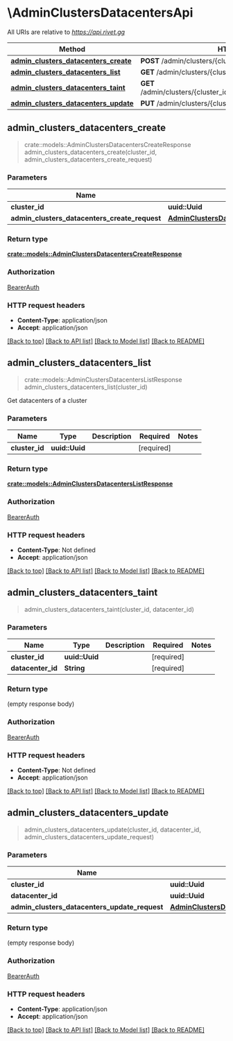# \AdminClustersDatacentersApi

All URIs are relative to *https://api.rivet.gg*

Method | HTTP request | Description
------------- | ------------- | -------------
[**admin_clusters_datacenters_create**](AdminClustersDatacentersApi.md#admin_clusters_datacenters_create) | **POST** /admin/clusters/{cluster_id}/datacenters | 
[**admin_clusters_datacenters_list**](AdminClustersDatacentersApi.md#admin_clusters_datacenters_list) | **GET** /admin/clusters/{cluster_id}/datacenters/list | 
[**admin_clusters_datacenters_taint**](AdminClustersDatacentersApi.md#admin_clusters_datacenters_taint) | **GET** /admin/clusters/{cluster_id}/datacenters/{datacenter_id}/taint | 
[**admin_clusters_datacenters_update**](AdminClustersDatacentersApi.md#admin_clusters_datacenters_update) | **PUT** /admin/clusters/{cluster_id}/datacenters/{datacenter_id} | 



## admin_clusters_datacenters_create

> crate::models::AdminClustersDatacentersCreateResponse admin_clusters_datacenters_create(cluster_id, admin_clusters_datacenters_create_request)


### Parameters


Name | Type | Description  | Required | Notes
------------- | ------------- | ------------- | ------------- | -------------
**cluster_id** | **uuid::Uuid** |  | [required] |
**admin_clusters_datacenters_create_request** | [**AdminClustersDatacentersCreateRequest**](AdminClustersDatacentersCreateRequest.md) |  | [required] |

### Return type

[**crate::models::AdminClustersDatacentersCreateResponse**](AdminClustersDatacentersCreateResponse.md)

### Authorization

[BearerAuth](../README.md#BearerAuth)

### HTTP request headers

- **Content-Type**: application/json
- **Accept**: application/json

[[Back to top]](#) [[Back to API list]](../README.md#documentation-for-api-endpoints) [[Back to Model list]](../README.md#documentation-for-models) [[Back to README]](../README.md)


## admin_clusters_datacenters_list

> crate::models::AdminClustersDatacentersListResponse admin_clusters_datacenters_list(cluster_id)


Get datacenters of a cluster

### Parameters


Name | Type | Description  | Required | Notes
------------- | ------------- | ------------- | ------------- | -------------
**cluster_id** | **uuid::Uuid** |  | [required] |

### Return type

[**crate::models::AdminClustersDatacentersListResponse**](AdminClustersDatacentersListResponse.md)

### Authorization

[BearerAuth](../README.md#BearerAuth)

### HTTP request headers

- **Content-Type**: Not defined
- **Accept**: application/json

[[Back to top]](#) [[Back to API list]](../README.md#documentation-for-api-endpoints) [[Back to Model list]](../README.md#documentation-for-models) [[Back to README]](../README.md)


## admin_clusters_datacenters_taint

> admin_clusters_datacenters_taint(cluster_id, datacenter_id)


### Parameters


Name | Type | Description  | Required | Notes
------------- | ------------- | ------------- | ------------- | -------------
**cluster_id** | **uuid::Uuid** |  | [required] |
**datacenter_id** | **String** |  | [required] |

### Return type

 (empty response body)

### Authorization

[BearerAuth](../README.md#BearerAuth)

### HTTP request headers

- **Content-Type**: Not defined
- **Accept**: application/json

[[Back to top]](#) [[Back to API list]](../README.md#documentation-for-api-endpoints) [[Back to Model list]](../README.md#documentation-for-models) [[Back to README]](../README.md)


## admin_clusters_datacenters_update

> admin_clusters_datacenters_update(cluster_id, datacenter_id, admin_clusters_datacenters_update_request)


### Parameters


Name | Type | Description  | Required | Notes
------------- | ------------- | ------------- | ------------- | -------------
**cluster_id** | **uuid::Uuid** |  | [required] |
**datacenter_id** | **uuid::Uuid** |  | [required] |
**admin_clusters_datacenters_update_request** | [**AdminClustersDatacentersUpdateRequest**](AdminClustersDatacentersUpdateRequest.md) |  | [required] |

### Return type

 (empty response body)

### Authorization

[BearerAuth](../README.md#BearerAuth)

### HTTP request headers

- **Content-Type**: application/json
- **Accept**: application/json

[[Back to top]](#) [[Back to API list]](../README.md#documentation-for-api-endpoints) [[Back to Model list]](../README.md#documentation-for-models) [[Back to README]](../README.md)

